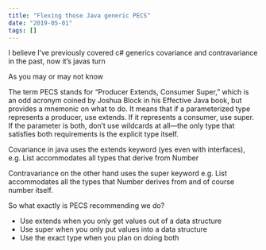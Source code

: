 ```yaml
---
title: "Flexing those Java generic PECS"
date: "2019-05-01"
tags: []
---
```


I believe I’ve previously covered c# generics covariance and contravariance in the past, now it’s javas turn

As you may or may not know

The term PECS stands for “Producer Extends, Consumer Super,” which is an odd acronym coined by Joshua Block in his Effective Java book, but provides a mnemonic on what to do. It means that if a parameterized type represents a producer, use extends. If it represents a consumer, use super. If the parameter is both, don’t use wildcards at all—the only type that satisfies both requirements is the explicit type itself.

Covariance in java uses the extends keyword (yes even with interfaces), e.g. List accommodates all types that derive from Number

Contravariance on the other hand uses the super keyword e.g. List accommodates all the types that Number derives from and of course number itself.

So what exactly is PECS recommending we do?

- Use extends when you only get values out of a data structure
- Use super when you only put values into a data structure
- Use the exact type when you plan on doing both
